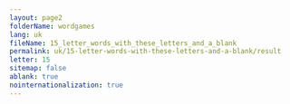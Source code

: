 ```yaml
---
layout: page2
folderName: wordgames
lang: uk
fileName: 15_letter_words_with_these_letters_and_a_blank
permalink: uk/15-letter-words-with-these-letters-and-a-blank/result
letter: 15
sitemap: false
ablank: true
nointernationalization: true
---
```

